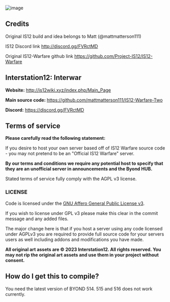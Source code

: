 ![image](https://file.garden/YPiIQQczOTYxCpqM/TBZI6TR.png)

## Credits

Original IS12 build and idea belongs to Matt (@mattmatterson111)

IS12 Discord link http://discord.gg/FVRctMD

Original IS12-Warfare github link https://github.com/Project-IS12/IS12-Warfare


## Interstation12: Interwar

**Website:** http://is12wiki.xyz/index.php/Main_Page

**Main source code:** https://github.com/mattmatterson111/IS12-Warfare-Two

**Discord:**  https://discord.gg/FVRctMD

## Terms of service

**Please carefully read the following statement:**

If you desire to host your own server based off of IS12 Warfare source code - you may not pretend to be an "Official IS12 Warfare" server.

**By our terms and conditions we require any potential host to specify that they are an unofficial server in announcements and the Byond HUB.**

Stated terms of service fully comply with the AGPL v3 license.

### LICENSE
Code is licensed under the [GNU Affero General Public License v3](http://www.gnu.org/licenses/agpl.html).

If you wish to license under GPL v3 please make this clear in the commit message and any added files.

The major change here is that if you host a server using any code licensed under AGPLv3 you are required to provide full source code for your servers users as well including addons and modifications you have made.

**All original art assets are © 2023 Interstation12.  All rights reserved. You may not rip the original art assets and use them in your project without consent.**


## How do I get this to compile?

You need the latest version of BYOND 514. 515 and 516 does not work currently.

